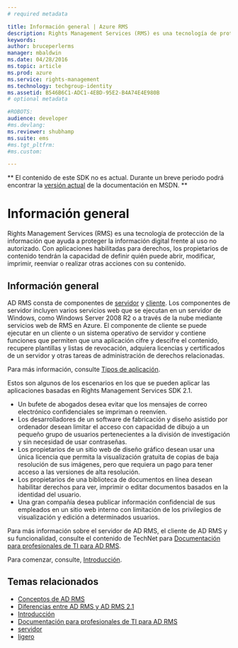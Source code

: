 ```yaml
---
# required metadata

title: Información general | Azure RMS
description: Rights Management Services (RMS) es una tecnología de protección de la información que ayuda a proteger la información digital frente al uso no autorizado.
keywords:
author: bruceperlerms
manager: mbaldwin
ms.date: 04/28/2016
ms.topic: article
ms.prod: azure
ms.service: rights-management
ms.technology: techgroup-identity
ms.assetid: B546B6C1-ADC1-4EBD-95E2-B4A74E4E980B
# optional metadata

#ROBOTS:
audience: developer
#ms.devlang:
ms.reviewer: shubhamp
ms.suite: ems
#ms.tgt_pltfrm:
#ms.custom:

---
```

** El contenido de este SDK no es actual. Durante un breve periodo podrá encontrar la [versión actual](https://msdn.microsoft.com/library/windows/desktop/hh535290(v=vs.85).aspx) de la documentación en MSDN. **
# Información general

Rights Management Services (RMS) es una tecnología de protección de la información que ayuda a proteger la información digital frente al uso no autorizado. Con aplicaciones habilitadas para derechos, los propietarios de contenido tendrán la capacidad de definir quién puede abrir, modificar, imprimir, reenviar o realizar otras acciones con su contenido.

## Información general

AD RMS consta de componentes de [servidor](ad-rms-server.md) y [cliente](ad-rms-client.md). Los componentes de servidor incluyen varios servicios web que se ejecutan en un servidor de Windows, como Windows Server 2008 R2 o a través de la nube mediante servicios web de RMS en Azure. El componente de cliente se puede ejecutar en un cliente o un sistema operativo de servidor y contiene funciones que permiten que una aplicación cifre y descifre el contenido, recupere plantillas y listas de revocación, adquiera licencias y certificados de un servidor y otras tareas de administración de derechos relacionadas.

Para más información, consulte [Tipos de aplicación](application-types.md).

Estos son algunos de los escenarios en los que se pueden aplicar las aplicaciones basadas en Rights Management Services SDK 2.1.

-   Un bufete de abogados desea evitar que los mensajes de correo electrónico confidenciales se impriman o reenvíen.
-   Los desarrolladores de un software de fabricación y diseño asistido por ordenador desean limitar el acceso con capacidad de dibujo a un pequeño grupo de usuarios pertenecientes a la división de investigación y sin necesidad de usar contraseñas.
-   Los propietarios de un sitio web de diseño gráfico desean usar una única licencia que permita la visualización gratuita de copias de baja resolución de sus imágenes, pero que requiera un pago para tener acceso a las versiones de alta resolución.
-   Los propietarios de una biblioteca de documentos en línea desean habilitar derechos para ver, imprimir o editar documentos basados en la identidad del usuario.
-   Una gran compañía desea publicar información confidencial de sus empleados en un sitio web interno con limitación de los privilegios de visualización y edición a determinados usuarios.

Para más información sobre el servidor de AD RMS, el cliente de AD RMS y su funcionalidad, consulte el contenido de TechNet para [Documentación para profesionales de TI para AD RMS](https://TechNet.Microsoft.Com/en-us/library/cc771234.aspx).

Para comenzar, consulte, [Introducción](getting-started-with-ad-rms-2-0.md).

## Temas relacionados

* [Conceptos de AD RMS](application-types.md)
* [Diferencias entre AD RMS y AD RMS 2.1](differences-between-ad-rms-and-ad-rms-2-0.md)
* [Introducción](getting-started-with-ad-rms-2-0.md)
* [Documentación para profesionales de TI para AD RMS](https://TechNet.Microsoft.Com/en-us/library/cc771234.aspx)
* [servidor](ad-rms-server.md)
* [ligero](ad-rms-client.md)
 

 





<!--HONumber=Jun16_HO1-->


